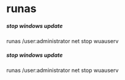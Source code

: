 # runas

##### stop windows update

   runas  /user:administrator net stop wuauserv

##### stop windows update

   runas  /user:administrator net stop wuauserv

